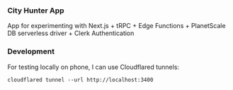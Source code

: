 ### City Hunter App
App for experimenting with Next.js + tRPC + Edge Functions + PlanetScale DB serverless driver + Clerk Authentication 

### Development
For testing locally on phone, I can use Cloudflared tunnels:
```shell
cloudflared tunnel --url http://localhost:3400
```
